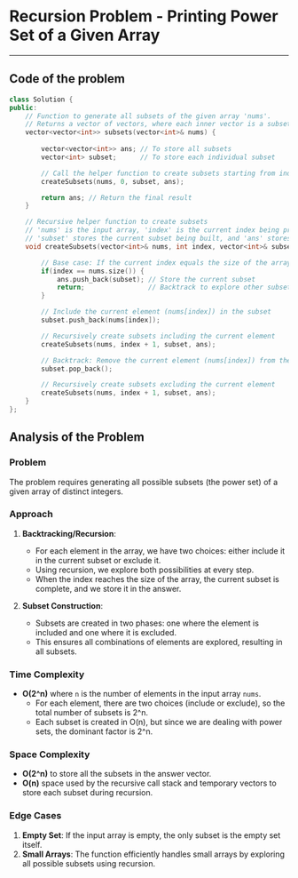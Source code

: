 # Recursion Problem - Printing Power Set of a Given Array

---

## Code of the problem

```cpp
class Solution {
public:
    // Function to generate all subsets of the given array 'nums'.
    // Returns a vector of vectors, where each inner vector is a subset of 'nums'.
    vector<vector<int>> subsets(vector<int>& nums) {
        
        vector<vector<int>> ans; // To store all subsets
        vector<int> subset;      // To store each individual subset

        // Call the helper function to create subsets starting from index 0
        createSubsets(nums, 0, subset, ans);

        return ans; // Return the final result
    }

    // Recursive helper function to create subsets
    // 'nums' is the input array, 'index' is the current index being processed
    // 'subset' stores the current subset being built, and 'ans' stores all subsets
    void createSubsets(vector<int>& nums, int index, vector<int>& subset, vector<vector<int>>& ans){

        // Base case: If the current index equals the size of the array, store the subset
        if(index == nums.size()) {
            ans.push_back(subset); // Store the current subset
            return;                // Backtrack to explore other subsets
        }

        // Include the current element (nums[index]) in the subset
        subset.push_back(nums[index]);

        // Recursively create subsets including the current element
        createSubsets(nums, index + 1, subset, ans);

        // Backtrack: Remove the current element (nums[index]) from the subset
        subset.pop_back();

        // Recursively create subsets excluding the current element
        createSubsets(nums, index + 1, subset, ans);
    }
};
```

## Analysis of the Problem

### Problem

The problem requires generating all possible subsets (the power set) of a given array of distinct integers.

### Approach

1. **Backtracking/Recursion**:
   - For each element in the array, we have two choices: either include it in the current subset or exclude it.
   - Using recursion, we explore both possibilities at every step.
   - When the index reaches the size of the array, the current subset is complete, and we store it in the answer.

2. **Subset Construction**:
   - Subsets are created in two phases: one where the element is included and one where it is excluded.
   - This ensures all combinations of elements are explored, resulting in all subsets.

### Time Complexity

- **O(2^n)** where `n` is the number of elements in the input array `nums`.
  - For each element, there are two choices (include or exclude), so the total number of subsets is 2^n.
  - Each subset is created in O(n), but since we are dealing with power sets, the dominant factor is 2^n.

### Space Complexity

- **O(2^n)** to store all the subsets in the answer vector.
- **O(n)** space used by the recursive call stack and temporary vectors to store each subset during recursion.

### Edge Cases

1. **Empty Set**: If the input array is empty, the only subset is the empty set itself.
2. **Small Arrays**: The function efficiently handles small arrays by exploring all possible subsets using recursion.
